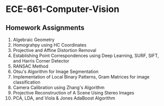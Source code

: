 # ECE-661-Computer-Vision

## Homework Assignments
1) Algebraic Geometry
2) Homograhpy using HC Coordinates
3) Projective and Affine Distortion Removal
4) Establishing Point Correspondences using Deep Learning, SURF, SIFT, and Harris Corner Detector
5) RANSAC Method
6) Otsu's Algorithm for Image Segmentation 
7) Implementation of Local Binary Patterns, Gram Matrices for image classification
8) Camera Calibration using Zhang's Algorithm
9) Projective Reconstruction of A Scene Using Stereo Images
10) PCA, LDA, and Viola & Jones AdaBoost Algorithm
